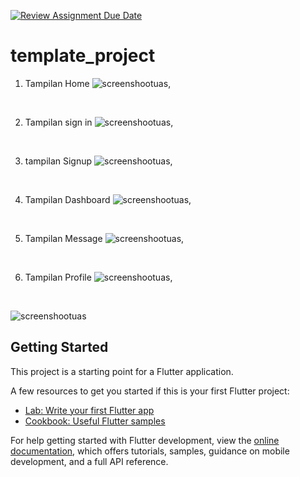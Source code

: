 [![Review Assignment Due Date](https://classroom.github.com/assets/deadline-readme-button-22041afd0340ce965d47ae6ef1cefeee28c7c493a6346c4f15d667ab976d596c.svg)](https://classroom.github.com/a/eSYf9ZVB)
# template_project

1. Tampilan Home
![screenshootuas](assets/home.png),

<br>

2. Tampilan sign in
![screenshootuas](assets/sigin.png),

<br>

3. tampilan Signup
![screenshootuas](assets/signup.png),

<br>

4. Tampilan Dashboard
![screenshootuas](assets/dashboard.png),

<br>

5. Tampilan Message
![screenshootuas](assets/message.png),

<br>

6. Tampilan Profile
![screenshootuas](assets/profile.png),

<br>

![screenshootuas](assets/logout.png)

## Getting Started

This project is a starting point for a Flutter application.

A few resources to get you started if this is your first Flutter project:

- [Lab: Write your first Flutter app](https://docs.flutter.dev/get-started/codelab)
- [Cookbook: Useful Flutter samples](https://docs.flutter.dev/cookbook)

For help getting started with Flutter development, view the
[online documentation](https://docs.flutter.dev/), which offers tutorials,
samples, guidance on mobile development, and a full API reference.
